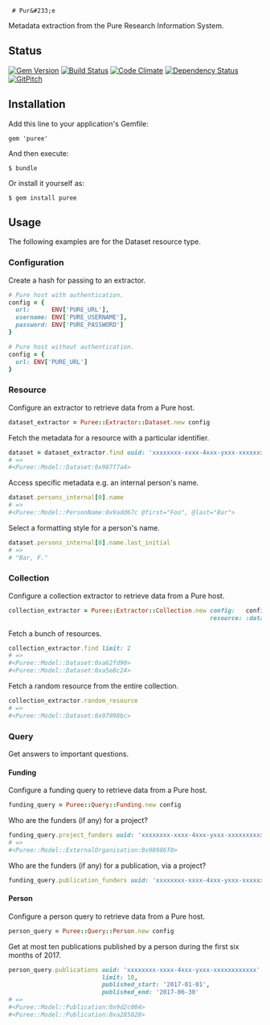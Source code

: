      # Pur&#233;e

Metadata extraction from the Pure Research Information System.

## Status

[![Gem Version](https://badge.fury.io/rb/puree.svg)](https://badge.fury.io/rb/puree)
[![Build Status](https://semaphoreci.com/api/v1/aalbinclark/puree/branches/master/badge.svg)](https://semaphoreci.com/aalbinclark/puree)
[![Code Climate](https://codeclimate.com/github/lulibrary/puree/badges/gpa.svg)](https://codeclimate.com/github/lulibrary/puree)
[![Dependency Status](https://www.versioneye.com/user/projects/5899d253a86053003f389e1f/badge.svg?style=flat-square)](https://www.versioneye.com/user/projects/5899d253a86053003f389e1f)
[![GitPitch](https://gitpitch.com/assets/badge.svg)](https://gitpitch.com/lulibrary/puree)

## Installation

Add this line to your application's Gemfile:

    gem 'puree'

And then execute:

    $ bundle

Or install it yourself as:

    $ gem install puree


## Usage
The following examples are for the Dataset resource type.

### Configuration

Create a hash for passing to an extractor.

```ruby
# Pure host with authentication.
config = {
  url:      ENV['PURE_URL'],
  username: ENV['PURE_USERNAME'],
  password: ENV['PURE_PASSWORD']
}
```

```ruby
# Pure host without authentication.
config = {
  url: ENV['PURE_URL']
}
```

### Resource

Configure an extractor to retrieve data from a Pure host.

```ruby
dataset_extractor = Puree::Extractor::Dataset.new config
```

Fetch the metadata for a resource with a particular identifier.

```ruby
dataset = dataset_extractor.find uuid: 'xxxxxxxx-xxxx-4xxx-yxxx-xxxxxxxxxxxx'
# =>
#<Puree::Model::Dataset:0x987f7a4>
```

Access specific metadata e.g. an internal person's name.

```ruby
dataset.persons_internal[0].name
# =>
#<Puree::Model::PersonName:0x9add67c @first="Foo", @last="Bar">
```

Select a formatting style for a person's name.

```ruby
dataset.persons_internal[0].name.last_initial
# =>
# "Bar, F."
```

### Collection

Configure a collection extractor to retrieve data from a Pure host.

```ruby
collection_extractor = Puree::Extractor::Collection.new config:   config,
                                                        resource: :dataset
```

Fetch a bunch of resources.

```ruby
collection_extractor.find limit: 2
# =>
#<Puree::Model::Dataset:0xa62fd90>
#<Puree::Model::Dataset:0xa5e8c24>
```

Fetch a random resource from the entire collection.

```ruby
collection_extractor.random_resource
# =>
#<Puree::Model::Dataset:0x97998bc>
```

### Query

Get answers to important questions.

#### Funding

Configure a funding query to retrieve data from a Pure host.

```ruby
funding_query = Puree::Query::Funding.new config
```

Who are the funders (if any) for a project?

```ruby
funding_query.project_funders uuid: 'xxxxxxxx-xxxx-4xxx-yxxx-xxxxxxxxxxxx'
# =>
#<Puree::Model::ExternalOrganisation:0x98986f0>
```

Who are the funders (if any) for a publication, via a project?

```ruby
funding_query.publication_funders uuid: 'xxxxxxxx-xxxx-4xxx-yxxx-xxxxxxxxxxxx'
```

#### Person

Configure a person query to retrieve data from a Pure host.

```ruby
person_query = Puree::Query::Person.new config
```

Get at most ten publications published by a person during the first six months of 2017.

```ruby
person_query.publications uuid: 'xxxxxxxx-xxxx-4xxx-yxxx-xxxxxxxxxxxx',
                          limit: 10,
                          published_start: '2017-01-01',
                          published_end: '2017-06-30'
# =>
#<Puree::Model::Publication:0x9d2c004>
#<Puree::Model::Publication:0xa285028>
```